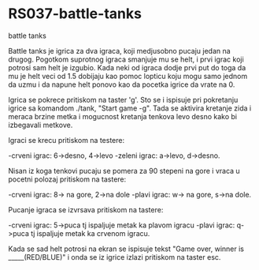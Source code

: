 # RS037-battle-tanks
battle tanks


Battle tanks je igrica za dva igraca, koji medjusobno pucaju jedan na drugog. 
Pogotkom suprotnog igraca smanjuje mu se helt, i prvi igrac koji potrosi sam helt je izgubio. 
Kada neki od igraca dodje prvi put do toga da mu je helt veci od 1.5 dobijaju kao pomoc lopticu
koju mogu samo jednom da uzmu i da napune helt ponovo kao da pocetka igrice da vrate na 0.


Igrica se pokrece pritiskom na taster 'g'.
Sto se i ispisuje pri pokretanju igrice sa komandom ./tank,  "Start game -g".
Tada se aktivira kretanje zida i meraca brzine metka i mogucnost kretanja tenkova levo desno kako bi izbegavali metkove.

Igraci se krecu pritiskom na testere:

-crveni igrac: 6->desno, 4->levo
-zeleni igrac: a->levo, d->desno.

Nisan iz koga tenkovi pucaju se pomera za 90 stepeni na gore i vraca u pocetni polozaj pritiskom na tastere:

-crveni igrac: 8-> na gore, 2->na dole
-plavi igrac: w-> na gore, s->na dole.

Pucanje igraca se izvrsava pritiskom na tastere:

-crveni igrac: 5->puca tj ispaljuje metak ka plavom igracu
-plavi igrac: q->puca tj ispaljuje metak ka crvenom igracu.

Kada se sad helt potrosi na ekran se ispisuje tekst "Game over, winner is _____(RED/BLUE)" i onda se iz igrice izlazi pritiskom na taster esc.